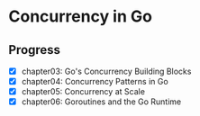 # Concurrency in Go

## Progress

- [x] chapter03: Go's Concurrency Building Blocks
- [x] chapter04: Concurrency Patterns in Go
- [x] chapter05: Concurrency at Scale
- [x] chapter06: Goroutines and the Go Runtime
